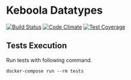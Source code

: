 # Keboola Datatypes 
[![Build Status](https://travis-ci.org/keboola/php-datatypes.svg?branch=master)](https://travis-ci.org/keboola/php-datatypes)
[![Code Climate](https://codeclimate.com/github/keboola/php-datatypes/badges/gpa.svg)](https://codeclimate.com/github/keboola/php-datatypes)
[![Test Coverage](https://codeclimate.com/github/keboola/php-datatypes/badges/coverage.svg)](https://codeclimate.com/github/keboola/php-datatypes/coverage)

## Tests Execution
Run tests with following command.

```
docker-compose run --rm tests
```
